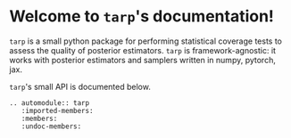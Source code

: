 # Welcome to `tarp`'s documentation!

`tarp` is a small python package for performing statistical coverage tests to assess
the quality of posterior estimators. `tarp` is framework-agnostic: it works with
posterior estimators and samplers written in numpy, pytorch, jax.

`tarp`'s small API is documented below.

```{eval-rst}
.. automodule:: tarp
   :imported-members:
   :members:
   :undoc-members:
```

